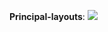 **Principal-layouts**:
<img src="https://github.com/felipechaux/android-final-project/tree/master/captures/capture1.png?raw=true" />
